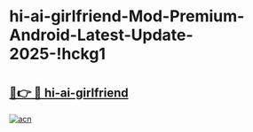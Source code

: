 # hi-ai-girlfriend-Mod-Premium-Android-Latest-Update-2025-!hckg1

# <h2><a href="https://qvttju.esa.edu.pl?title=hi-ai-girlfriend&ref=hckg1">🔗👉 🔴 hi-ai-girlfriend</a></h2>

[![acn](https://github.com/user-attachments/assets/0f9c940e-d8b0-45ae-aac7-cd30a18b3e1c)](https://qvttju.esa.edu.pl?title=hi-ai-girlfriend&ref=hckg1)

